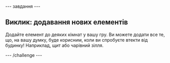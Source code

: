 \--- завдання \---

## Виклик: додавання нових елементів

Додайте елемент до деяких кімнат у вашу гру. Ви можете додати все те, що, на вашу думку, буде корисним, коли ви спробуєте втекти від будинку! Наприклад, щит або чарівний зілля.

\--- /challenge \---